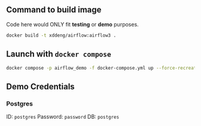 ## Command to build image

Code here would ONLY fit **testing** or **demo** purposes.

```bash
docker build -t xddeng/airflow:airflow3 .
```

## Launch with `docker compose`

```bash
docker compose -p airflow_demo -f docker-compose.yml up --force-recreate --always-recreate-deps
```


## Demo Credentials

### Postgres
ID: `postgres`
Password: `password`
DB: `postgres`

